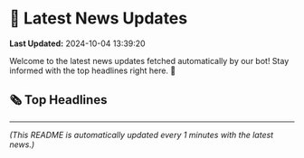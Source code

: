 # 📰 Latest News Updates
**Last Updated:** 2024-10-04 13:39:20

Welcome to the latest news updates fetched automatically by our bot! Stay informed with the top headlines right here. 🚀

## 🗞️ Top Headlines

---
*(This README is automatically updated every 1 minutes with the latest news.)*
